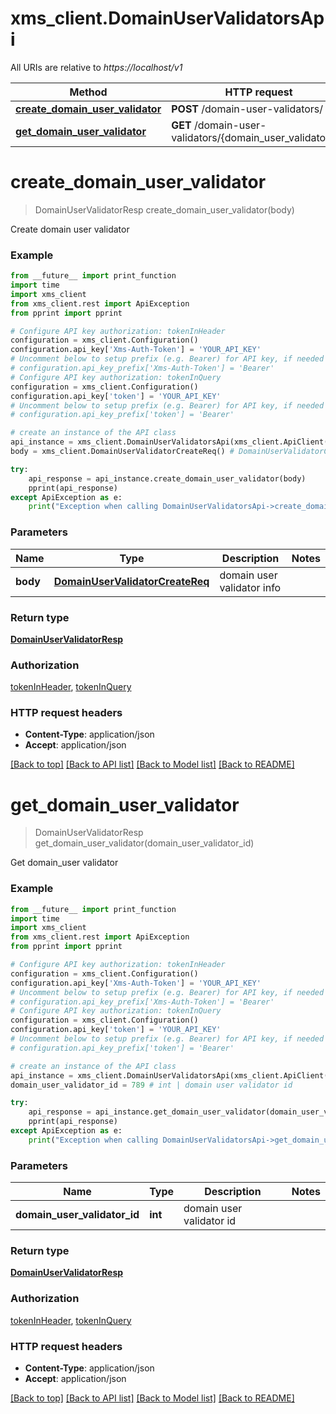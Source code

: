 # xms_client.DomainUserValidatorsApi

All URIs are relative to *https://localhost/v1*

Method | HTTP request | Description
------------- | ------------- | -------------
[**create_domain_user_validator**](DomainUserValidatorsApi.md#create_domain_user_validator) | **POST** /domain-user-validators/ | 
[**get_domain_user_validator**](DomainUserValidatorsApi.md#get_domain_user_validator) | **GET** /domain-user-validators/{domain_user_validator_id} | 


# **create_domain_user_validator**
> DomainUserValidatorResp create_domain_user_validator(body)



Create domain user validator

### Example
```python
from __future__ import print_function
import time
import xms_client
from xms_client.rest import ApiException
from pprint import pprint

# Configure API key authorization: tokenInHeader
configuration = xms_client.Configuration()
configuration.api_key['Xms-Auth-Token'] = 'YOUR_API_KEY'
# Uncomment below to setup prefix (e.g. Bearer) for API key, if needed
# configuration.api_key_prefix['Xms-Auth-Token'] = 'Bearer'
# Configure API key authorization: tokenInQuery
configuration = xms_client.Configuration()
configuration.api_key['token'] = 'YOUR_API_KEY'
# Uncomment below to setup prefix (e.g. Bearer) for API key, if needed
# configuration.api_key_prefix['token'] = 'Bearer'

# create an instance of the API class
api_instance = xms_client.DomainUserValidatorsApi(xms_client.ApiClient(configuration))
body = xms_client.DomainUserValidatorCreateReq() # DomainUserValidatorCreateReq | domain user validator info

try:
    api_response = api_instance.create_domain_user_validator(body)
    pprint(api_response)
except ApiException as e:
    print("Exception when calling DomainUserValidatorsApi->create_domain_user_validator: %s\n" % e)
```

### Parameters

Name | Type | Description  | Notes
------------- | ------------- | ------------- | -------------
 **body** | [**DomainUserValidatorCreateReq**](DomainUserValidatorCreateReq.md)| domain user validator info | 

### Return type

[**DomainUserValidatorResp**](DomainUserValidatorResp.md)

### Authorization

[tokenInHeader](../README.md#tokenInHeader), [tokenInQuery](../README.md#tokenInQuery)

### HTTP request headers

 - **Content-Type**: application/json
 - **Accept**: application/json

[[Back to top]](#) [[Back to API list]](../README.md#documentation-for-api-endpoints) [[Back to Model list]](../README.md#documentation-for-models) [[Back to README]](../README.md)

# **get_domain_user_validator**
> DomainUserValidatorResp get_domain_user_validator(domain_user_validator_id)



Get domain_user validator

### Example
```python
from __future__ import print_function
import time
import xms_client
from xms_client.rest import ApiException
from pprint import pprint

# Configure API key authorization: tokenInHeader
configuration = xms_client.Configuration()
configuration.api_key['Xms-Auth-Token'] = 'YOUR_API_KEY'
# Uncomment below to setup prefix (e.g. Bearer) for API key, if needed
# configuration.api_key_prefix['Xms-Auth-Token'] = 'Bearer'
# Configure API key authorization: tokenInQuery
configuration = xms_client.Configuration()
configuration.api_key['token'] = 'YOUR_API_KEY'
# Uncomment below to setup prefix (e.g. Bearer) for API key, if needed
# configuration.api_key_prefix['token'] = 'Bearer'

# create an instance of the API class
api_instance = xms_client.DomainUserValidatorsApi(xms_client.ApiClient(configuration))
domain_user_validator_id = 789 # int | domain user validator id

try:
    api_response = api_instance.get_domain_user_validator(domain_user_validator_id)
    pprint(api_response)
except ApiException as e:
    print("Exception when calling DomainUserValidatorsApi->get_domain_user_validator: %s\n" % e)
```

### Parameters

Name | Type | Description  | Notes
------------- | ------------- | ------------- | -------------
 **domain_user_validator_id** | **int**| domain user validator id | 

### Return type

[**DomainUserValidatorResp**](DomainUserValidatorResp.md)

### Authorization

[tokenInHeader](../README.md#tokenInHeader), [tokenInQuery](../README.md#tokenInQuery)

### HTTP request headers

 - **Content-Type**: application/json
 - **Accept**: application/json

[[Back to top]](#) [[Back to API list]](../README.md#documentation-for-api-endpoints) [[Back to Model list]](../README.md#documentation-for-models) [[Back to README]](../README.md)

